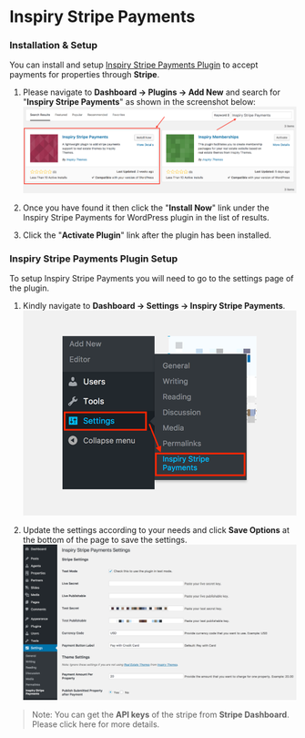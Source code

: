 # Inspiry Stripe Payments 

### Installation & Setup

You can install and setup [Inspiry Stripe Payments Plugin](https://wordpress.org/plugins/inspiry-stripe-payments/) to accept payments for properties through **Stripe**.

1. Please navigate to **Dashboard → Plugins → Add New** and search for "**Inspiry Stripe Payments**" as shown in the screenshot below: 
![Real Homes Documentation](images/other-features/inspiry-stripe-payments.png)

2. Once you have found it then click the "**Install Now**" link under the Inspiry Stripe Payments for WordPress plugin in the list of results.

3. Click the "**Activate Plugin**" link after the plugin has been installed.

### Inspiry Stripe Payments Plugin Setup

To setup Inspiry Stripe Payments you will need to go to the settings page of the plugin.

1. Kindly navigate to **Dashboard → Settings → Inspiry Stripe Payments**. 
![Real Homes Documentation](images/other-features/inspiry-stripe-payments-dashboard.png)

2. Update the settings according to your needs and click **Save Options** at the bottom of the page to save the settings. 
![Real Homes Documentation](images/other-features/inspiry-stripe-payments-settings.png)

> Note: You can get the **API keys** of the stripe from **Stripe Dashboard**. Please click here for more details.
